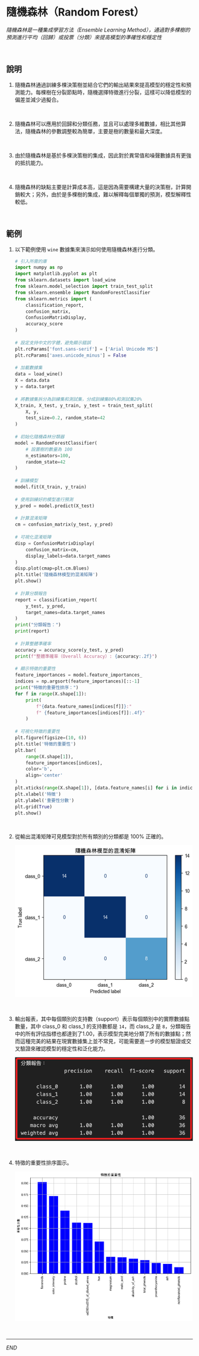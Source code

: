 # 隨機森林（Random Forest）

_隨機森林是一種集成學習方法（Ensemble Learning Method），通過對多棵樹的預測進行平均（回歸）或投票（分類）來提高模型的準確性和穩定性_

<br>

## 說明

1. 隨機森林通過訓練多棵決策樹並結合它們的輸出結果來提高模型的穩定性和預測能力。每棵樹在分裂節點時，隨機選擇特徵進行分裂，這樣可以降低模型的偏差並減少過擬合。

<br>

2. 隨機森林可以應用於回歸和分類任務，並且可以處理多維數據，相比其他算法，隨機森林的參數調整較為簡單，主要是樹的數量和最大深度。

<br>

3. 由於隨機森林是基於多棵決策樹的集成，因此對於異常值和噪聲數據具有更強的抵抗能力。

<br>

4. 隨機森林的缺點主要是計算成本高，這是因為需要構建大量的決策樹，計算開銷較大；另外，由於是多棵樹的集成，難以解釋每個單獨的預測，模型解釋性較低。

<br>

## 範例

1. 以下範例使用 `wine` 數據集來演示如何使用隨機森林進行分類。

    ```python
    # 引入所需的庫
    import numpy as np
    import matplotlib.pyplot as plt
    from sklearn.datasets import load_wine
    from sklearn.model_selection import train_test_split
    from sklearn.ensemble import RandomForestClassifier
    from sklearn.metrics import (
        classification_report, 
        confusion_matrix, 
        ConfusionMatrixDisplay, 
        accuracy_score
    )

    # 設定支持中文的字體，避免顯示錯誤
    plt.rcParams['font.sans-serif'] = ['Arial Unicode MS']
    plt.rcParams['axes.unicode_minus'] = False

    # 加載數據集
    data = load_wine()
    X = data.data
    y = data.target

    # 將數據集拆分為訓練集和測試集，分成訓練集80%和測試集20%
    X_train, X_test, y_train, y_test = train_test_split(
        X, y, 
        test_size=0.2, random_state=42
    )

    # 初始化隨機森林分類器
    model = RandomForestClassifier(
        # 設置樹的數量為 100
        n_estimators=100, 
        random_state=42
    )

    # 訓練模型
    model.fit(X_train, y_train)

    # 使用訓練好的模型進行預測
    y_pred = model.predict(X_test)

    # 計算混淆矩陣
    cm = confusion_matrix(y_test, y_pred)

    # 可視化混淆矩陣
    disp = ConfusionMatrixDisplay(
        confusion_matrix=cm, 
        display_labels=data.target_names
    )
    disp.plot(cmap=plt.cm.Blues)
    plt.title('隨機森林模型的混淆矩陣')
    plt.show()

    # 計算分類報告
    report = classification_report(
        y_test, y_pred, 
        target_names=data.target_names
    )
    print("分類報告：")
    print(report)

    # 計算整體準確率
    accuracy = accuracy_score(y_test, y_pred)
    print(f"整體準確率（Overall Accuracy）: {accuracy:.2f}")

    # 顯示特徵的重要性
    feature_importances = model.feature_importances_
    indices = np.argsort(feature_importances)[::-1]
    print("特徵的重要性排序：")
    for f in range(X.shape[1]):
        print(
            f"{data.feature_names[indices[f]]}:"
            f" {feature_importances[indices[f]]:.4f}"
        )

    # 可視化特徵的重要性
    plt.figure(figsize=(10, 6))
    plt.title('特徵的重要性')
    plt.bar(
        range(X.shape[1]), 
        feature_importances[indices], 
        color='b', 
        align='center'
    )
    plt.xticks(range(X.shape[1]), [data.feature_names[i] for i in indices], rotation=90)
    plt.xlabel('特徵')
    plt.ylabel('重要性分數')
    plt.grid(True)
    plt.show()
    ```

<br>

2. 從輸出混淆矩陣可見模型對於所有類別的分類都是 100% 正確的。

    ![](images/img_100.png)

<br>

3. 輸出報表，其中每個類別的支持數（support）表示每個類別中的實際數據點數量，其中 class_0 和 class_1 的支持數都是 `14`，而 class_2 是 `8`，分類報告中的所有評估指標也都達到了1.00，表示模型完美地分類了所有的數據點；然而這種完美的結果在現實數據集上並不常見，可能需要進一步的模型驗證或交叉驗證來確認模型的穩定性和泛化能力。

    ![](images/img_101.png)

<br>

4. 特徵的重要性排序圖示。

    ![](images/img_116.png)

<br>

___

_END_